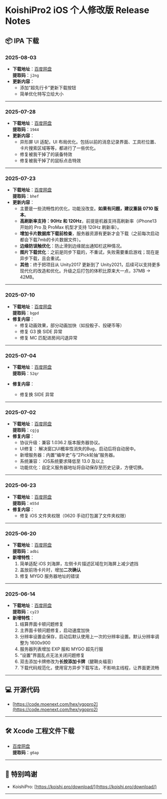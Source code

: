 # KoishiPro2 iOS 个人修改版 Release Notes

## 📦 IPA 下载
### 2025-08-03
- **下载地址**：[百度网盘](https://pan.baidu.com/s/1wPX6qHSqq-GNQF9Rs0Bb2g?pwd=j2ng)  
  **提取码**：`j2ng`
- **更新内容**：
  - 添加“超先行卡”更新下载按钮
  - 简单优化特写立绘大小

---

### 2025-07-28
- **下载地址**：[百度网盘](https://pan.baidu.com/s/1WoY0Z44_GPmxPrLdTEVXfQ?pwd=1944)  
  **提取码**：`1944`
- **更新内容**：
  - 异形屏 UI 适配，UI 布局优化。包括以前的消息记录界面、工具栏位置、卡片搜索区域等等，都进行了一些优化。
  - 修复被我干掉了的装备特效
  - 修复被我干掉了的鼠标点击特效

---

### 2025-07-23
- **下载地址**：[百度网盘](https://pan.baidu.com/s/1gebCMbFMjPvM3e4sKinM3w?pwd=bhef)  
  **提取码**：`bhef`
- **更新内容**：
  - 主要是一些流畅性的优化，功能没改变。**如果有问题，建议重装 0710 版本**。
  - **高刷新率支持：90Hz 和 120Hz**，前提是机器支持高刷新率（iPhone13 开始的 Pro 及 ProMax 机型才支持 120Hz 刷新率）。
  - **增加卡片数据库下载前检查**，服务器资源有更新才会下载（之前每次启动都会下载7mb的卡片数据文件）。
  - **边缘防误触优化**：防止滑到边缘就出通知栏这种情况。
  - **图片下载优化**：之前是同步下载的，不重试，失败需要重启游戏；现在是异步下载，且会重试。
  - **其他**：终于把项目从 Unity2017 更新到了 Unity2021，后续可以支持更多现代化的改造和优化。升级之后打包的体积比原来大一点，37MB -> 42MB。

---

### 2025-07-10
- **下载地址**：[百度网盘](https://pan.baidu.com/s/1AqTVj6rsJ-d7AaffqmP8RQ?pwd=bgpd)  
  **提取码**：`bgpd`
- **修复内容**：
  - 修复动画效果，部分动画加快（如投骰子、投硬币等）
  - 修复 G3 换 SIDE 异常
  - 修复 MC 匹配进房间闪退异常

---

### 2025-07-04
- **下载地址**：[百度网盘](https://pan.baidu.com/s/1XxjjC7LZWpiXX1sOJRJIwg?pwd=52qr)  
  **提取码**：`52qr`

- **修复内容**：
  - 修复换 SIDE 异常

---

### 2025-07-02
- **下载地址**：[百度网盘](https://pan.baidu.com/s/1SazPfvPCoj_OkdEOQLfgFw?pwd=cgjg)  
  **提取码**：`cgjg`
- **修复内容**：
  - 协议升级：兼容 1.036.2 版本服务器协议。
  - UI修复： 解决窗口UI概率性消失的Bug，启动后将自动居中。
  - 新增服务器：内置“编年史”与“2Pick轮抽”服务器。
  - 系统兼容： iOS系统要求降低至 13.0 及以上
  - 功能优化：自定义服务器地址将自动保存至历史记录，方便切换。

---

### 2025-06-23
- **下载地址**：[百度网盘](https://pan.baidu.com/s/1lpDHhSkYnrkAvyW8iy2irA?pwd=m55d)  
  **提取码**：`m55d`
- **修复内容**：
  - 修复 iOS 文件夹权限（0620 手动打包漏了文件夹权限）

---

### 2025-06-20
- **下载地址**：[百度网盘](https://pan.baidu.com/s/19XpeszJYkC9RT9pffAyRpg?pwd=adbi)  
  **提取码**：`adbi`
- **新增特性**：
  1. 简单适配 iOS 刘海屏，左侧卡片描述区域在刘海屏上减少遮挡
  2. 盖放前场卡片时，增加**二次确认**
  3. 修复 MYGO 服务器地址的错误

---

### 2025-06-14
- **下载地址**：[百度网盘](https://pan.baidu.com/s/1Byf4LHb22tYzg0wVov-ZSQ?pwd=cy23)  
  **提取码**：`cy23`
- **新增特性**：
  1. 结算界面卡顿问题修复
  2. 主界面卡顿问题修复，启动速度加快
  3. 分辨率设置会保存，启动后默认使用上一次的分辨率设置。默认分辨率调整为 1600x900
  4. 服务器列表增加 EXP 服和 MYGO 超先行服
  5. “设置”界面乱点无法关闭问题修复
  6. 双击添加卡牌修改为**长按添加卡牌**（腱鞘炎福音）
  7. 下载代码规范化，使用官方异步下载写法，不影响主线程，让界面更流畅

---

## 💻 开源代码

- [https://code.moenext.com/hex/ygopro2](https://code.moenext.com/hex/ygopro2)

---

## 🛠 Xcode 工程文件下载

- [百度网盘](https://pan.baidu.com/s/1bvNmM07uGtjKE4Cr8Iumgg?pwd=g6ap)  
  **提取码**：`g6ap`

---

## 🙏 特别鸣谢

- KoishiPro: [https://koishi.pro/download/](https://koishi.pro/download/)

---
